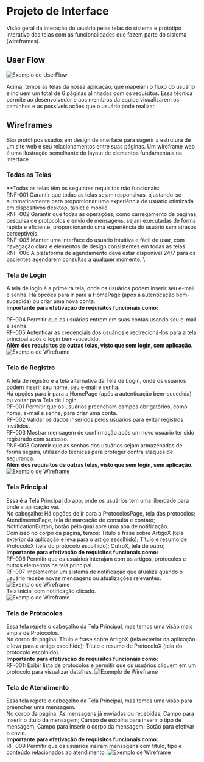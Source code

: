 
# Projeto de Interface
Visão geral da interação do usuário pelas telas do sistema e protótipo interativo das telas com as funcionalidades que fazem parte do sistema (wireframes).

## User Flow

![Exemplo de UserFlow](main/UserFlow_1920x1080.png)

Acima, temos as telas da nossa aplicação, que mapeiam o fluxo do usuário e incluem um total de 6 páginas alinhadas com os requisitos. Essa técnica permite ao desenvolvedor e aos membros da equipe visualizarem os caminhos e as possíveis ações que o usuário pode realizar.

## Wireframes

São protótipos usados em design de interface para sugerir a estrutura de um site web e seu relacionamentos entre suas páginas. Um wireframe web é uma ilustração semelhante do layout de elementos fundamentais na interface.

### Todas as Telas
**Todas as telas têm os seguintes requisitos não funcionais:
\
RNF-001	Garantir que todas as telas sejam responsivas, ajustando-se automaticamente para proporcionar uma experiência de usuário otimizada em dispositivos desktop, tablet e mobile.
\
RNF-002	Garantir que todas as operações, como carregamento de páginas, pesquisa de protocolos e envio de mensagens, sejam executadas de forma rápida e eficiente, proporcionando uma experiência do usuário sem atrasos perceptíveis.
\
RNF-005	Manter uma interface do usuário intuitiva e fácil de usar, com navegação clara e elementos de design consistentes em todas as telas.
\
RNF-006	A plataforma de agendamento deve estar disponível 24/7 para os pacientes agendarem consultas a qualquer momento.
\

### Tela de Login
A tela de login é a primeira tela, onde os usuários podem inserir seu e-mail e senha. Há opções para ir para a HomePage (após a autenticação bem-sucedida) ou criar uma nova conta.
\
**Importante para efetivação de requisitos funcionais como:**

RF-004	Permitir que os usuários entrem em suas contas usando seu e-mail e senha.
\
RF-005	Autenticar as credenciais dos usuários e redirecioná-los para a tela principal após o login bem-sucedido.
\
**Além dos requisitos de outras telas, visto que sem login, sem aplicação.**
\
![Exemplo de Wireframe](main/LoginPage.png)

### Tela de Registro
A tela de registro é a tela alternativa da Tela de Login, onde os usuários podem inserir seu nome, seu e-mail e senha. 
\
Há opções para ir para a HomePage (após a autenticação bem-sucedida) ou voltar para Tela de Login.
\
RF-001	Permitir que os usuários preencham campos obrigatórios, como nome, e-mail e senha, para criar uma conta.
\
RF-002	Validar os dados inseridos pelos usuários para evitar registros inválidos.
\
RF-003 Mostrar mensagem de confirmação após um novo usuário ter sido registrado com sucesso.
\
RNF-003	Garantir que as senhas dos usuários sejam armazenadas de forma segura, utilizando técnicas para proteger contra ataques de segurança.
\
**Além dos requisitos de outras telas, visto que sem login, sem aplicação.**
\
![Exemplo de Wireframe](main/SignInPage.png)

### Tela Principal
Essa é a Tela Principal do app, onde os usuários tem uma liberdade para onde a aplicação vai. 
\
No cabeçalho: Há opções de ir para a ProtocolosPage, tela dos protocolos; AtendimentoPage, tela de marcação de consulta e contato; NotificationButton, botão pelo qual abre uma aba de notificação.
\
Com isso no corpo da página, temos: Título e frase sobre ArtigoX (tela exterior da aplicação e leva para o artigo escolhido); Título e resumo de ProtocoloX (tela do protocolo escolhido);  OutroX, tela de outro; 
\
**Importante para efetivação de requisitos funcionais como:**
\
RF-006	Permitir que os usuários interajam com os artigos, protocolos e outros elementos na tela principal.
\
RF-007	Implementar um sistema de notificação que atualiza quando o usuário recebe novas mensagens ou atualizações relevantes.
![Exemplo de Wireframe](main/HomePage.png)
\
Tela inicial com notificação clicado.
\
![Exemplo de Wireframe](main/HomePageNotON.png)

### Tela de Protocolos
Essa tela repete o cabeçalho da Tela Principal, mas temos uma visão mais ampla de Protocolos.
\
No corpo da página: Título e frase sobre ArtigoX (tela exterior da aplicação e leva para o artigo escolhido); Título e resumo de ProtocoloX (tela do protocolo escolhido).
\
**Importante para efetivação de requisitos funcionais como:**
\
RF-001: Exibir lista de protocolos e permitir que os usuários cliquem em um protocolo para visualizar detalhes.
![Exemplo de Wireframe](main/ProtocolosPage.png)

### Tela de Atendimento
Essa tela repete o cabeçalho da Tela Principal, mas temos uma visão para preencher uma mensagem.
\
No corpo da página: As mensagens já enviadas ou recebidas; Campo para inserir o título da mensagem; Campo de escolha para inserir o tipo de mensagem; Campo para inserir o corpo da mensagem; Botão para efetivar o envio.
\
**Importante para efetivação de requisitos funcionais como:**
\
RF-009	Permitir que os usuários insiram mensagens com título, tipo e conteúdo relacionados ao atendimento.
![Exemplo de Wireframe](main/AtendimentoPage.png)
